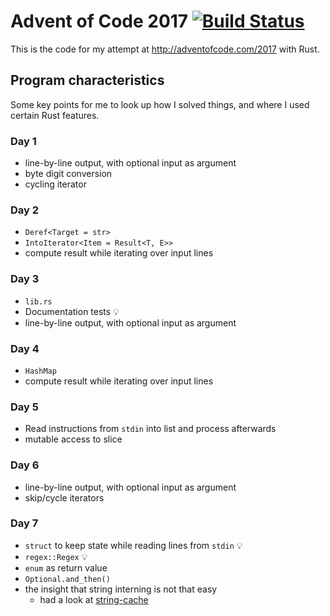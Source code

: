 # Advent of Code 2017 [![Build Status](https://travis-ci.org/cnaj/adventofcode.svg?branch=master)](https://travis-ci.org/cnaj/adventofcode)

This is the code for my attempt at http://adventofcode.com/2017 with Rust.

## Program characteristics

Some key points for me to look up how I solved things, and where I used certain Rust features.

### Day 1

- line-by-line output, with optional input as argument
- byte digit conversion
- cycling iterator

### Day 2

- `Deref<Target = str>`
- `IntoIterator<Item = Result<T, E>>`
- compute result while iterating over input lines

### Day 3

- `lib.rs`
- Documentation tests :bulb:
- line-by-line output, with optional input as argument

### Day 4

- `HashMap`
- compute result while iterating over input lines

### Day 5

- Read instructions from `stdin` into list and process afterwards
- mutable access to slice

### Day 6

- line-by-line output, with optional input as argument
- skip/cycle iterators

### Day 7

- `struct` to keep state while reading lines from `stdin` :bulb:
- `regex::Regex` :bulb:
- `enum` as return value
- `Optional.and_then()`
- the insight that string interning is not that easy
  - had a look at [string-cache](https://github.com/servo/string-cache)
